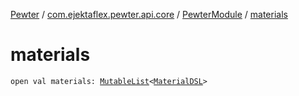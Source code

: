 [Pewter](../../index.md) / [com.ejektaflex.pewter.api.core](../index.md) / [PewterModule](index.md) / [materials](./materials.md)

# materials

`open val materials: `[`MutableList`](https://kotlinlang.org/api/latest/jvm/stdlib/kotlin.collections/-mutable-list/index.html)`<`[`MaterialDSL`](../../com.ejektaflex.pewter.api.core.materials/-material-d-s-l/index.md)`>`